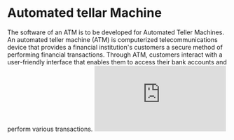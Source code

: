 # Automated tellar Machine
The software of an ATM is to be developed for Automated Teller Machines. 
An automated teller machine (ATM) is computerized telecommunications device that provides a financial institution's customers a secure method of performing financial transactions. 
Through ATM, customers interact with a user-friendly interface that enables them to access their bank accounts and perform various transactions.
![swot.md](https://github.com/ChallaSwet/Lets_Begin/blob/9e9a3a9557e492495324a8e1a6c1aff8aea34c1b/swot.md)
